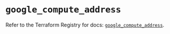 # `google_compute_address`

Refer to the Terraform Registry for docs: [`google_compute_address`](https://registry.terraform.io/providers/hashicorp/google-beta/5.20.0/docs/resources/google_compute_address).
